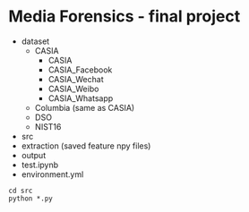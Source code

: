# Media Forensics - final project

- dataset
  - CASIA
      - CASIA
      - CASIA_Facebook
      - CASIA_Wechat
      - CASIA_Weibo
      - CASIA_Whatsapp
  - Columbia (same as CASIA)
  - DSO
  - NIST16
- src
- extraction (saved feature npy files)
- output
- test.ipynb
- environment.yml

```
cd src
python *.py
```
